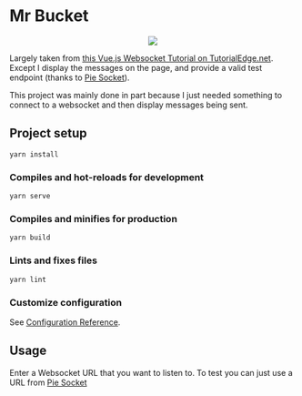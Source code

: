 # Mr Bucket

<p align="center">
  <a href="https://www.youtube.com/watch?v=D_Bbf7hX5I0">
    <img src="https://img.youtube.com/vi/D_Bbf7hX5I0/0.jpg"/>
  </a>
</p>

Largely taken from [this Vue.js Websocket Tutorial on TutorialEdge.net](https://tutorialedge.net/javascript/vuejs/vuejs-websocket-tutorial/). Except I display the messages on the page, and provide a valid test endpoint (thanks to [Pie Socket](https://www.piesocket.com/websocket-tester)).

This project was mainly done in part because I just needed something to connect to a websocket and then display messages being sent.

## Project setup
```
yarn install
```

### Compiles and hot-reloads for development
```
yarn serve
```

### Compiles and minifies for production
```
yarn build
```

### Lints and fixes files
```
yarn lint
```

### Customize configuration
See [Configuration Reference](https://cli.vuejs.org/config/).

## Usage

Enter a Websocket URL that you want to listen to. To test you can just use a URL from [Pie Socket](https://www.piesocket.com/websocket-tester)
